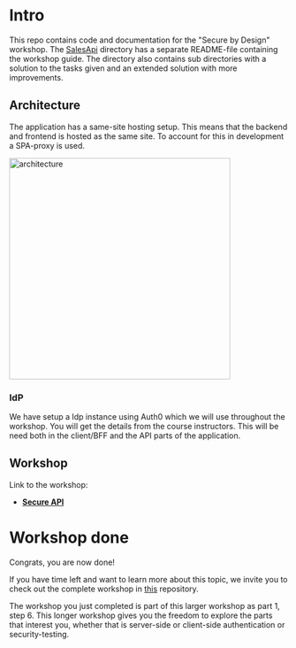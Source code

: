 # Intro

This repo contains code and documentation for the "Secure by Design" workshop. The [SalesApi](SalesApi) directory has a separate README-file containing the workshop guide. The directory also contains sub directories with a solution to the tasks given and an extended solution with more improvements.

## Architecture

The application has a same-site hosting setup. This means that the backend and frontend is hosted as the same site. To account for this in development a SPA-proxy is used.

<img src="Resources/WorkshopArchitecture.png" alt="architecture" width="400"/>

### IdP

We have setup a Idp instance using Auth0 which we will use throughout the workshop. You will get the details from the course instructors. This will be need both in the client/BFF and the API parts of the application.

## Workshop

Link to the workshop:

- [**Secure API**](./SalesApi)

# Workshop done

Congrats, you are now done!

If you have time left and want to learn more about this topic, we invite you to
check out the complete workshop in
[this](https://github.com/Omegapoint-Norge-Academy/secure-by-design) repository.

The workshop you just completed is part of this larger workshop as part 1, step 6.
This longer workshop gives you the freedom to explore 
the parts that interest you, whether that is server-side or client-side
authentication or security-testing.
